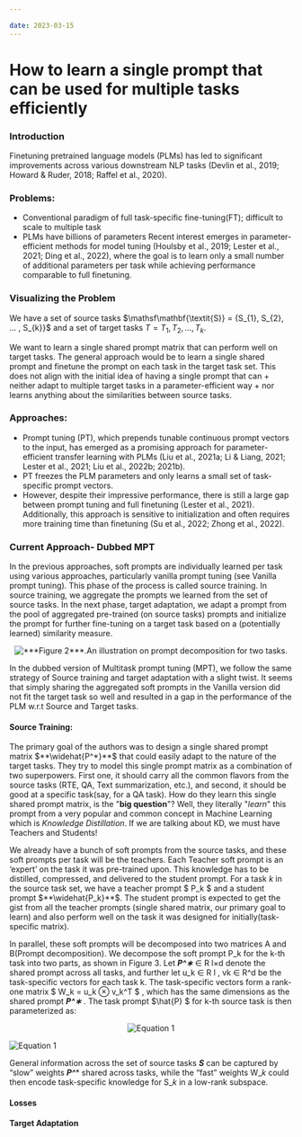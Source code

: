 ```yaml
---

date: 2023-03-15
---
```


# How to learn a single prompt that can be used for multiple tasks efficiently
### Introduction

Finetuning pretrained language models (PLMs) has led to significant improvements across various downstream NLP tasks (Devlin et al., 2019; Howard & Ruder, 2018; Raffel et al., 2020).

### Problems:
+ Conventional paradigm of full task-specific fine-tuning(FT); difficult to scale to multiple task
+ PLMs have billions of parameters 
Recent interest emerges in parameter-efficient methods for model tuning  (Houlsby et al., 2019; Lester et al., 2021; Ding et al., 2022), where the goal is to learn only a small number of additional parameters per task while achieving performance comparable to full finetuning.

### Visualizing the Problem
 
We have a set of source tasks  $\mathsf\mathbf{\textit{S}} = {S_{1}, S_{2}, ... , S_{k}}$ and a set of target tasks  $\textit{T} = {T_{1}, T_{2}, ... , T_{k}}$.

We want to learn a single shared prompt matrix that can perform well on target tasks. The general approach would be to learn a single shared prompt and finetune the prompt on each task in the target task set. This does not align with the initial idea of having a single prompt that can 
	+ neither adapt to multiple target tasks in a parameter-efficient way 
	+ nor learns anything about the similarities between source tasks. 


### Approaches:
+ Prompt tuning (PT), which prepends tunable continuous prompt vectors to the input, has emerged as a promising approach for parameter-efficient transfer learning with PLMs (Liu et al., 2021a; Li & Liang, 2021; Lester et al., 2021; Liu et al., 2022b; 2021b). 
+ PT freezes the PLM parameters and only learns a small set of task-specific prompt vectors.
+ However, despite their impressive performance, there is still a large gap between prompt tuning and full finetuning (Lester et al., 2021). Additionally, this approach is sensitive to initialization and often requires more training time than finetuning (Su et al., 2022; Zhong et al., 2022).

### Current Approach- Dubbed MPT
In the previous approaches, soft prompts are individually learned per task using various approaches, particularly vanilla prompt tuning (see Vanilla prompt tuning). This phase of the process is called source training. In source training, we aggregate the prompts we learned from the set of source tasks. In the next phase, target adaptation, we adapt a prompt from the pool of aggregated pre-trained (on source tasks) prompts and initialize the prompt for further fine-tuning on a target task based on a (potentially learned) similarity measure.

<p align="center">
  <img src="https://user-images.githubusercontent.com/39300414/226112617-20eb9806-b5b2-4555-9c1a-12829eba696d.png" alt="***Figure 2***.An illustration on prompt decomposition for two tasks."/>
</p>

In the dubbed version of Multitask prompt tuning (MPT), we follow the same strategy of Source training and target adaptation with a slight twist. It seems that simply sharing the aggregated soft prompts in the Vanilla version did not fit the target task so well and resulted in a gap in the performance of the PLM w.r.t Source and Target tasks. 
#### Source Training:
The primary goal of the authors was to design a single shared prompt matrix $**\widehat{P^*}**$ that could easily adapt to the nature of the target tasks. They try to model this single prompt matrix as a combination of two superpowers. First one, it should carry all the common flavors from the source tasks (RTE, QA, Text summarization, etc.), and second, it should be good at a specific task(say, for a QA task). How do they learn this single shared prompt matrix, is the "**big question**"?
Well, they literally "*learn*" this prompt from a very popular and common concept in Machine Learning which is *Knowledge Distillation*. If we are talking about KD, we must have Teachers and Students! 

We already have a bunch of soft prompts from the source tasks, and these soft prompts per task will be the teachers. Each Teacher soft prompt is an ‘expert’ on the task it was pre-trained upon. This knowledge has to be distilled, compressed, and delivered to the student prompt. For a task *k* in the source task set, we have a teacher prompt $ P_k $ and a student prompt $**\widehat{P_k}**$. The student prompt is expected to get the gist from all the teacher prompts (single shared matrix, our primary goal to learn) and also perform well on the task it was designed for initially(task-specific matrix).

In parallel, these soft prompts will be decomposed into two matrices A and B(Prompt decomposition). We decompose the soft prompt P_k for the k-th task into two parts, as shown in Figure 3. Let ***P^∗*** ∈ R l×d denote the shared prompt across all tasks, and further let u_k ∈ R l , vk ∈ R^d be the task-specific vectors for each task k. The task-specific vectors form a rank-one matrix $ W_k = u_k ⊗ v_k^T $ , which has the same dimensions as the shared prompt ***P^∗*** . The task prompt 
$\hat{P} $ 
for k-th source task is then parameterized as:

<p align="center">
  <img src="https://user-images.githubusercontent.com/39300414/226111397-72205dba-d768-4152-a7d0-d12f84cf31b2.gif" alt="Equation 1"/>
</p>

![Equation 1]()

General information across the set of source tasks ***S*** can be captured by “slow” weights ***P^**** shared across tasks, while the “fast” weights W_*k* could then encode task-specific knowledge for S_*k* in a low-rank subspace.

#### Losses
#### Target Adaptation
